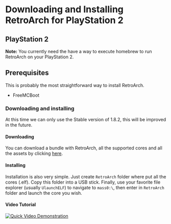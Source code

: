 # Downloading and Installing RetroArch for PlayStation 2

## PlayStation 2

**Note:** You currently need the have a way to execute homebrew to run RetroArch on your PlayStation 2.

## Prerequisites

This is probably the most straightforward way to install RetroArch.

- FreeMCBoot

### Downloading and installing

At this time we can only use the Stable version of 1.8.2, this will be improved in the future.

#### Downloading

You can download a bundle with RetroArch, all the supported cores and all the assets by clicking [here](http://buildbot.libretro.com/stable/1.8.2/playstation/ps2/RetroArch_elf.7z).

#### Installing

Installation is also very simple. Just create `RetroArch` folder where put all the cores (.elf). Copy this folder into a USB stick. Finally, use your favorite file explorer (usually `UlaunchELF`) to navigate to `mass0:\`, then enter in `RetroArch` folder and launch the core you wish.

#### Video Tutorial

[![Quick Video Demonstration](https://i.ytimg.com/vi/qwL-H0-K4Wo/hqdefault.jpg)](https://www.youtube.com/watch?v=qwL-H0-K4Wo)